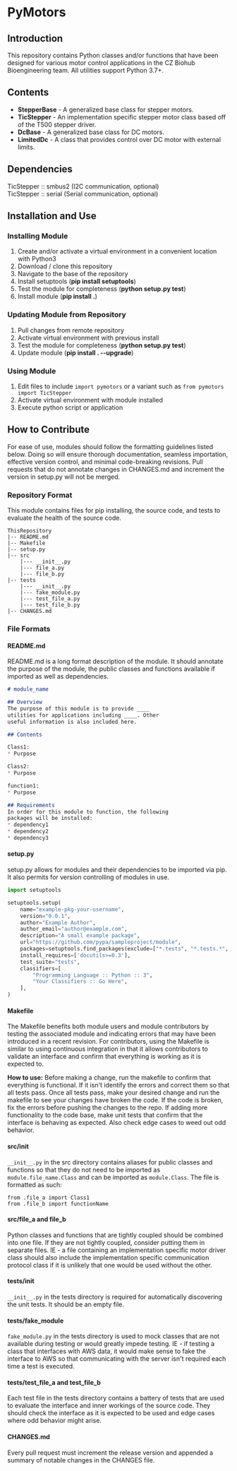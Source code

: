 # PyMotors

## Introduction
This repository contains Python classes and/or functions that have been designed for various motor control applications in the CZ Biohub Bioengineering team. All utilities support Python 3.7+.

## Contents
* __StepperBase__ - A generalized base class for stepper motors.
* __TicStepper__ - An implementation specific stepper motor class based off of the T500 stepper driver.
* __DcBase__ - A generalized base class for DC motors.
* __LimitedDc__ - A class that provides control over DC motor with external limits.

## Dependencies

TicStepper :: smbus2 (I2C communication, optional)<br>
TicStepper :: serial (Serial communication, optional)<br>

## Installation and Use
### Installing Module
1. Create and/or activate a virtual environment in a convenient location with Python3
2. Download / clone this repository
3. Navigate to the base of the repository
4. Install setuptools (__pip install setuptools__)
5. Test the module for completeness (__python setup.py test__)
6. Install module (__pip install .__)

### Updating Module from Repository
1. Pull changes from remote repository
2. Activate virtual environment with previous install
3. Test the module for completeness (__python setup.py test__)
3. Update module (__pip install . --upgrade__)

### Using Module
1. Edit files to include `import pymotors` or a variant such as `from pymotors import TicStepper`
2. Activate virtual environment with module installed
3. Execute python script or application



## How to Contribute
For ease of use, modules should follow the formatting guidelines listed below. Doing so will ensure thorough documentation, seamless importation, effective version control, and minimal code-breaking revisions. Pull requests that do not annotate changes in CHANGES.md and increment the version in setup.py will not be merged.


### Repository Format
This module contains files for pip installing, the source code, and tests to evaluate the health of the source code.
```
ThisRepository
|-- README.md
|-- Makefile
|-- setup.py
|-- src
    |--- __init__.py
    |--- file_a.py
    |--- file_b.py
|-- tests
    |--- __init__.py
    |--- fake_module.py
    |--- test_file_a.py
    |--- test_file_b.py
|-- CHANGES.md
```
### File Formats

#### README.md
README.md is a long format description of the module. It should annotate the purpose of the module, the public classes and functions available if imported as well as dependencies.

```markdown
# module_name

## Overview
The purpose of this module is to provide ____
utilities for applications including ____. Other
useful information is also included here.

## Contents

Class1:
* Purpose

Class2:
* Purpose

function1:
* Purpose

## Requirements
In order for this module to function, the following
packages will be installed:
* dependency1
* dependency2
* dependency3
```

#### setup.py
setup.py allows for modules and their dependencies to be imported via pip. It also permits for version controlling of modules in use.
```python
import setuptools

setuptools.setup(
    name="example-pkg-your-username",
    version="0.0.1",
    author="Example Author",
    author_email="author@example.com",
    description="A small example package",
    url="https://github.com/pypa/sampleproject/module",
    packages=setuptools.find_packages(exclude=["*.tests", "*.tests.*", "tests.*", "tests"]),
    install_requires=['docutils>=0.3'],
    test_suite="tests",
    classifiers=[
        "Programming Language :: Python :: 3",
        "Your Classifiers :: Go Here",
    ],
)
```
#### Makefile
The Makefile benefits both module users and module contributors by testing the associated module and indicating errors that may have been introduced in a recent revision. For contributors, using the Makefile is similar to using continuous integration in that it allows contributors to validate an interface and confirm that everything is working as it is expected to.

__How to use:__
Before making a change, run the makefile to confirm that everything is functional. If it isn't identify the errors and correct them so that all tests pass. Once all tests pass, make your desired change and run the makefile to see your changes have broken the code. If the code is broken, fix the errors before pushing the changes to the repo. If adding more functionality to the code base, make unit tests that confirm that the interface is behaving as expected. Also check edge cases to weed out odd behavior.

#### src/init
`__init__.py` in the src directory contains aliases for public classes and functions so that they do not need to be imported as `module.file_name.Class` and can be imported as `module.Class`. The file is formatted as such:
```
from .file_a import Class1
from .file_b import functionName

```
#### src/file_a and file_b
Python classes and functions that are tightly coupled should be combined into one file. If they are not tightly coupled, consider putting them in separate files. IE - a file containing an implementation specific motor driver class should also include the implementation specific communication protocol class if it is unlikely that one would be used without the other.

#### tests/init

`__init__.py` in the tests directory is required for automatically discovering the unit tests. It should be an empty file.

#### tests/fake_module
`fake_module.py` in the tests directory is used to mock classes that are not available during testing or would greatly impede testing. IE - if testing a class that interfaces with AWS data, it would make sense to fake the interface to AWS so that communicating with the server isn't required each time a test is executed.

#### tests/test_file_a and test_file_b
Each test file in the tests directory contains a battery of tests that are used to evaluate the interface and inner workings of the source code. They should check the interface as it is expected to be used and edge cases where odd behavior might arise.

#### CHANGES.md
Every pull request must increment the release version and appended a summary of notable changes in the CHANGES file.
